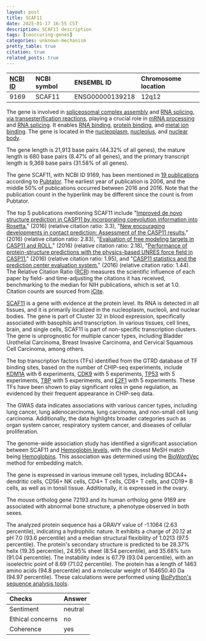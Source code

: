 ```yaml
---
layout: post
title: SCAF11
date: 2025-01-17 16:55 CST
description: SCAF11 description
tags: [cooccuring-genes]
categories: unknown-mechanism
pretty_table: true
citation: true
related_posts: true
---
```




| [NCBI ID](https://www.ncbi.nlm.nih.gov/gene/9169) | NCBI symbol | ENSEMBL ID | Chromosome location |
| :-------- | :------- | :-------- | :------- |
| 9169  | SCAF11 | ENSG00000139218 | 12q12 |



The gene is involved in [spliceosomal complex assembly](https://amigo.geneontology.org/amigo/term/GO:0000245) and [RNA splicing, via transesterification reactions](https://amigo.geneontology.org/amigo/term/GO:0000375), playing a crucial role in [mRNA processing](https://amigo.geneontology.org/amigo/term/GO:0006397) and [RNA splicing](https://amigo.geneontology.org/amigo/term/GO:0008380). It enables [RNA binding](https://amigo.geneontology.org/amigo/term/GO:0003723), [protein binding](https://amigo.geneontology.org/amigo/term/GO:0005515), and [metal ion binding](https://amigo.geneontology.org/amigo/term/GO:0046872). The gene is located in the [nucleoplasm](https://amigo.geneontology.org/amigo/term/GO:0005654), [nucleolus](https://amigo.geneontology.org/amigo/term/GO:0005730), and [nuclear body](https://amigo.geneontology.org/amigo/term/GO:0016604).


The gene length is 21,913 base pairs (44.32% of all genes), the mature length is 680 base pairs (8.47% of all genes), and the primary transcript length is 9,368 base pairs (31.58% of all genes).


The gene SCAF11, with NCBI ID 9169, has been mentioned in [19 publications](https://pubmed.ncbi.nlm.nih.gov/?term=%22SCAF11%22) according to [Pubtator](https://academic.oup.com/nar/article/47/W1/W587/5494727). The earliest year of publication is 2006, and the middle 50% of publications occurred between 2016 and 2016. Note that the publication count in the hyperlink may be different since the count is from Pubtator.


The top 5 publications mentioning SCAF11 include "[Improved de novo structure prediction in CASP11 by incorporating coevolution information into Rosetta.](https://pubmed.ncbi.nlm.nih.gov/26677056)" (2016) (relative citation ratio: 3.3), "[New encouraging developments in contact prediction: Assessment of the CASP11 results.](https://pubmed.ncbi.nlm.nih.gov/26474083)" (2016) (relative citation ratio: 2.83), "[Evaluation of free modeling targets in CASP11 and ROLL.](https://pubmed.ncbi.nlm.nih.gov/26677002)" (2016) (relative citation ratio: 2.18), "[Performance of protein-structure predictions with the physics-based UNRES force field in CASP11.](https://pubmed.ncbi.nlm.nih.gov/27378298)" (2016) (relative citation ratio: 1.95), and "[CASP11 statistics and the prediction center evaluation system.](https://pubmed.ncbi.nlm.nih.gov/26857434)" (2016) (relative citation ratio: 1.44). The Relative Citation Ratio ([RCR](https://journals.plos.org/plosbiology/article?id=10.1371/journal.pbio.1002541)) measures the scientific influence of each paper by field- and time-adjusting the citations it has received, benchmarking to the median for NIH publications, which is set at 1.0. Citation counts are sourced from [iCite](https://icite.od.nih.gov).


[SCAF11](https://www.proteinatlas.org/ENSG00000139218-SCAF11) is a gene with evidence at the protein level. Its RNA is detected in all tissues, and it is primarily localized in the nucleoplasm, nucleoli, and nuclear bodies. The gene is part of Cluster 32 in blood expression, specifically associated with basophils and transcription. In various tissues, cell lines, brain, and single cells, SCAF11 is part of non-specific transcription clusters. The gene is unprognostic for multiple cancer types, including Bladder Urothelial Carcinoma, Breast Invasive Carcinoma, and Cervical Squamous Cell Carcinoma, among others.


The top transcription factors (TFs) identified from the GTRD database of TF binding sites, based on the number of CHIP-seq experiments, include [KDM1A](https://www.ncbi.nlm.nih.gov/gene/23028) with 6 experiments, [CDK9](https://www.ncbi.nlm.nih.gov/gene/1025) with 5 experiments, [TP53](https://www.ncbi.nlm.nih.gov/gene/7157) with 5 experiments, [TBP](https://www.ncbi.nlm.nih.gov/gene/6908) with 5 experiments, and [E2F1](https://www.ncbi.nlm.nih.gov/gene/1869) with 5 experiments. These TFs have been shown to play significant roles in gene regulation, as evidenced by their frequent appearance in CHIP-seq data.



The GWAS data indicates associations with various cancer types, including lung cancer, lung adenocarcinoma, lung carcinoma, and non-small cell lung carcinoma. Additionally, the data highlights broader categories such as organ system cancer, respiratory system cancer, and diseases of cellular proliferation.


The genome-wide association study has identified a significant association between SCAF11 and [Hemoglobin levels](https://pubmed.ncbi.nlm.nih.gov/32327693), with the closest MeSH match being [Hemoglobins](https://meshb.nlm.nih.gov/record/ui?ui=D006454). This association was determined using the [BioWordVec](https://www.nature.com/articles/s41597-019-0055-0) method for embedding match.


The gene is expressed in various immune cell types, including BDCA4+ dendritic cells, CD56+ NK cells, CD4+ T cells, CD8+ T cells, and CD19+ B cells, as well as in tonsil tissue. Additionally, it is expressed in the ovary.



The mouse ortholog gene 72193 and its human ortholog gene 9169 are associated with abnormal bone structure, a phenotype observed in both sexes.


The analyzed protein sequence has a GRAVY value of -1.1064 (2.63 percentile), indicating a hydrophilic nature. It exhibits a charge of 20.12 at pH 7.0 (93.6 percentile) and a median structural flexibility of 1.0213 (97.5 percentile). The protein's secondary structure is predicted to be 28.37% helix (19.35 percentile), 24.95% sheet (8.54 percentile), and 35.68% turn (91.04 percentile). The instability index is 67.79 (93.04 percentile), with an isoelectric point of 8.69 (71.02 percentile). The protein has a length of 1463 amino acids (94.8 percentile) and a molecular weight of 164650.40 Da (94.97 percentile). These calculations were performed using [BioPython's sequence analysis tools](https://biopython.org/docs/1.75/api/Bio.SeqUtils.ProtParam.html).





| Checks    | Answer |
| :-------- | :------- |
| Sentiment  | neutral   |
| Ethical concerns | no     |
| Coherence    | yes    |